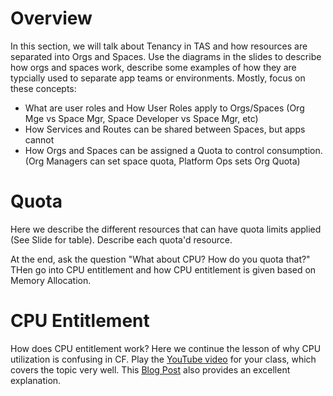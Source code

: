 # Overview
In this section, we will talk about Tenancy in TAS and how resources are separated into Orgs and Spaces.  Use the diagrams in the slides to describe how orgs and spaces work, describe some examples of how they are typcially used to separate app teams or environments.  Mostly, focus on these concepts:

* What are user roles and How User Roles apply to Orgs/Spaces (Org Mge vs Space Mgr, Space Developer vs Space Mgr, etc)
* How Services and Routes can be shared between Spaces, but apps cannot
* How Orgs and Spaces can be assigned a Quota to control consumption.  (Org Managers can set space quota, Platform Ops sets Org Quota)

# Quota
Here we describe the different resources that can have quota limits applied (See Slide for table).  Describe each quota'd resource.

At the end, ask the question "What about CPU?  How do you quota that?"  THen go into CPU entitlement and how CPU entitlement is given based on Memory Allocation.  

# CPU Entitlement
How does CPU entitlement work?  Here we continue the lesson of why CPU utilization is confusing in CF.  Play the [YouTube video](https://www.youtube.com/watch?v=vV87xmxKLeA) for your class, which covers the topic very well.  This [Blog Post](https://www.cloudfoundry.org/blog/better-way-split-cake-cpu-entitlements/) also provides an excellent explanation.